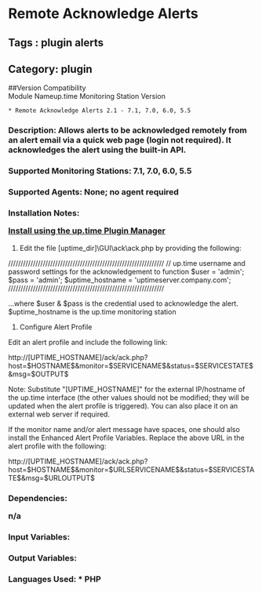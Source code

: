 # Remote Acknowledge Alerts
## Tags : plugin   alerts  

## Category: plugin

##Version Compatibility<br/>Module Name</th><th>up.time Monitoring Station Version</th>


  
    * Remote Acknowledge Alerts 2.1 - 7.1, 7.0, 6.0, 5.5
  


### Description: Allows alerts to be acknowledged remotely from an alert email via a quick web page (login not required). It acknowledges the alert using the built-in API.

### Supported Monitoring Stations: 7.1, 7.0, 6.0, 5.5
### Supported Agents: None; no agent required
### Installation Notes: <p><a href="https://github.com/uptimesoftware/uptime-plugin-manager">Install using the up.time Plugin Manager</a></p>

<ol>
<li>Edit the file [uptime_dir]\GUI\ack\ack.php by providing the following:</li>
</ol>


<p>///////////////////////////////////////////////////////////////
// up.time username and password settings for the acknowledgement to function
$user = 'admin';
$pass = 'admin';
$uptime_hostname = 'uptimeserver.company.com';
///////////////////////////////////////////////////////////////</p>

<p>...where $user &amp; $pass is the credential used to acknowledge the alert.
$uptime_hostname is the up.time monitoring station</p>

<ol>
<li>Configure Alert Profile</li>
</ol>


<p>Edit an alert profile and include the following link:</p>

<p>http://[UPTIME_HOSTNAME]/ack/ack.php?host=$HOSTNAME$&amp;monitor=$SERVICENAME$&amp;status=$SERVICESTATE$&amp;msg=$OUTPUT$</p>

<p>Note: Substitute "[UPTIME_HOSTNAME]" for the external IP/hostname of the up.time interface (the other values should not be modified; they will be updated when the alert profile is triggered).
You can also place it on an external web server if required.</p>

<p>If the monitor name and/or alert message have spaces, one should also install the Enhanced Alert Profile Variables. Replace the above URL in the alert profile with the following:</p>

<p>http://[UPTIME_HOSTNAME]/ack/ack.php?host=$HOSTNAME$&amp;monitor=$URLSERVICENAME$&amp;status=$SERVICESTATE$&amp;msg=$URLOUTPUT$</p>

### Dependencies: <p>n/a</p>

### Input Variables: 
### Output Variables: 
### Languages Used: * PHP

